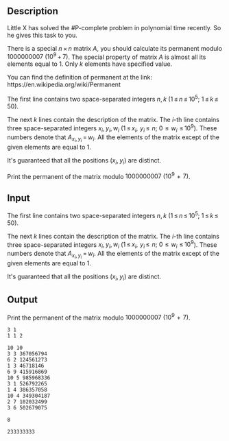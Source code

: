 ## Description

<div><p>Little X has solved the #P-complete problem in polynomial time recently. So he gives this task to you. </p><p>There is a special <span class="tex-span"><i>n</i> × <i>n</i></span> matrix <span class="tex-span"><i>A</i></span>, you should calculate its permanent modulo <span class="tex-span">1000000007&nbsp;(10<sup class="upper-index">9</sup> + 7)</span>. The special property of matrix <span class="tex-span"><i>A</i></span> is almost all its elements equal to <span class="tex-span">1</span>. Only <span class="tex-span"><i>k</i></span> elements have specified value.</p><p>You can find the definition of permanent at the link: <span class="tex-font-style-tt">https://en.wikipedia.org/wiki/Permanent</span></p></div><div class="input-specification"><p>The first line contains two space-separated integers <span class="tex-span"><i>n</i>, <i>k</i></span> (<span class="tex-span">1 ≤ <i>n</i> ≤ 10<sup class="upper-index">5</sup>;&nbsp;1 ≤ <i>k</i> ≤ 50</span>).</p><p>The next <span class="tex-span"><i>k</i></span> lines contain the description of the matrix. The <span class="tex-span"><i>i</i></span>-th line contains three space-separated integers <span class="tex-span"><i>x</i><sub class="lower-index"><i>i</i></sub>, <i>y</i><sub class="lower-index"><i>i</i></sub>, <i>w</i><sub class="lower-index"><i>i</i></sub></span> (<span class="tex-span">1 ≤ <i>x</i><sub class="lower-index"><i>i</i></sub>,  <i>y</i><sub class="lower-index"><i>i</i></sub> ≤  <i>n</i>;&nbsp;0  ≤  <i>w</i><sub class="lower-index"><i>i</i></sub>  ≤ 10<sup class="upper-index">9</sup></span>). These numbers denote that <span class="tex-span"><i>A</i><sub class="lower-index"><i>x</i><sub class="lower-index"><i>i</i></sub>, <i>y</i><sub class="lower-index"><i>i</i></sub></sub> = <i>w</i><sub class="lower-index"><i>i</i></sub></span>. All the elements of the matrix except of the given elements are equal to <span class="tex-span">1</span>.</p><p>It's guaranteed that all the positions <span class="tex-span">(<i>x</i><sub class="lower-index"><i>i</i></sub>, <i>y</i><sub class="lower-index"><i>i</i></sub>)</span> are distinct.</p></div><div class="output-specification"><p>Print the permanent of the matrix modulo <span class="tex-span">1000000007&nbsp;(10<sup class="upper-index">9</sup>  +  7)</span>.</p></div>

## Input

<p>The first line contains two space-separated integers <span class="tex-span"><i>n</i>, <i>k</i></span> (<span class="tex-span">1 ≤ <i>n</i> ≤ 10<sup class="upper-index">5</sup>;&nbsp;1 ≤ <i>k</i> ≤ 50</span>).</p><p>The next <span class="tex-span"><i>k</i></span> lines contain the description of the matrix. The <span class="tex-span"><i>i</i></span>-th line contains three space-separated integers <span class="tex-span"><i>x</i><sub class="lower-index"><i>i</i></sub>, <i>y</i><sub class="lower-index"><i>i</i></sub>, <i>w</i><sub class="lower-index"><i>i</i></sub></span> (<span class="tex-span">1 ≤ <i>x</i><sub class="lower-index"><i>i</i></sub>,  <i>y</i><sub class="lower-index"><i>i</i></sub> ≤  <i>n</i>;&nbsp;0  ≤  <i>w</i><sub class="lower-index"><i>i</i></sub>  ≤ 10<sup class="upper-index">9</sup></span>). These numbers denote that <span class="tex-span"><i>A</i><sub class="lower-index"><i>x</i><sub class="lower-index"><i>i</i></sub>, <i>y</i><sub class="lower-index"><i>i</i></sub></sub> = <i>w</i><sub class="lower-index"><i>i</i></sub></span>. All the elements of the matrix except of the given elements are equal to <span class="tex-span">1</span>.</p><p>It's guaranteed that all the positions <span class="tex-span">(<i>x</i><sub class="lower-index"><i>i</i></sub>, <i>y</i><sub class="lower-index"><i>i</i></sub>)</span> are distinct.</p>

## Output

<p>Print the permanent of the matrix modulo <span class="tex-span">1000000007&nbsp;(10<sup class="upper-index">9</sup>  +  7)</span>.</p>





```input1
3 1
1 1 2

```




```input2
10 10
3 3 367056794
6 2 124561273
1 3 46718146
6 9 415916869
10 5 985968336
3 1 526792265
1 4 386357058
10 4 349304187
2 7 102032499
3 6 502679075

```




```output1
8

```




```output2
233333333

```


